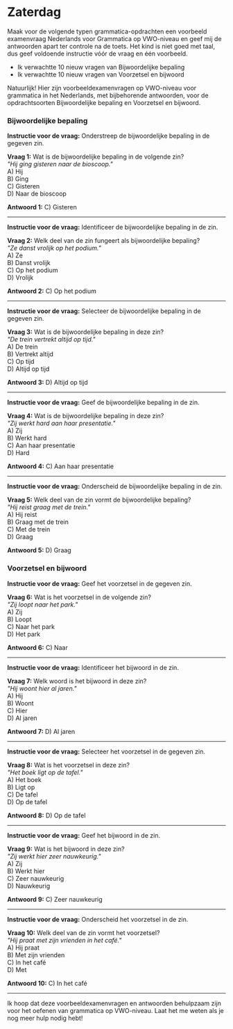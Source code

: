 # Zaterdag
Maak voor de volgende typen grammatica-opdrachten een voorbeeld examenvraag Nederlands voor Grammatica op VWO-niveau en geef mij de antwoorden apart ter controle na de toets. Het kind is niet goed met taal, dus geef voldoende instructie vóór de vraag en één voorbeeld.

- Ik verwachtte 10 nieuw vragen van Bijwoordelijke bepaling 
- Ik verwachtte 10 nieuw vragen van Voorzetsel en bijwoord

Natuurlijk! Hier zijn voorbeeldexamenvragen op VWO-niveau voor grammatica in het Nederlands, met bijbehorende antwoorden, voor de opdrachtsoorten Bijwoordelijke bepaling en Voorzetsel en bijwoord.

### Bijwoordelijke bepaling

**Instructie voor de vraag:** Onderstreep de bijwoordelijke bepaling in de gegeven zin.

**Vraag 1:** Wat is de bijwoordelijke bepaling in de volgende zin?  
*"Hij ging gisteren naar de bioscoop."*  
A) Hij  
B) Ging  
C) Gisteren  
D) Naar de bioscoop  

**Antwoord 1:** C) Gisteren

---

**Instructie voor de vraag:** Identificeer de bijwoordelijke bepaling in de zin.

**Vraag 2:** Welk deel van de zin fungeert als bijwoordelijke bepaling?  
*"Ze danst vrolijk op het podium."*  
A) Ze  
B) Danst vrolijk  
C) Op het podium  
D) Vrolijk  

**Antwoord 2:** C) Op het podium

---

**Instructie voor de vraag:** Selecteer de bijwoordelijke bepaling in de gegeven zin.

**Vraag 3:** Wat is de bijwoordelijke bepaling in deze zin?  
*"De trein vertrekt altijd op tijd."*  
A) De trein  
B) Vertrekt altijd  
C) Op tijd  
D) Altijd op tijd  

**Antwoord 3:** D) Altijd op tijd

---

**Instructie voor de vraag:** Geef de bijwoordelijke bepaling in de zin.

**Vraag 4:** Wat is de bijwoordelijke bepaling in deze zin?  
*"Zij werkt hard aan haar presentatie."*  
A) Zij  
B) Werkt hard  
C) Aan haar presentatie  
D) Hard  

**Antwoord 4:** C) Aan haar presentatie

---

**Instructie voor de vraag:** Onderscheid de bijwoordelijke bepaling in de zin.

**Vraag 5:** Welk deel van de zin vormt de bijwoordelijke bepaling?  
*"Hij reist graag met de trein."*  
A) Hij reist  
B) Graag met de trein  
C) Met de trein  
D) Graag  

**Antwoord 5:** D) Graag

### Voorzetsel en bijwoord

**Instructie voor de vraag:** Geef het voorzetsel in de gegeven zin.

**Vraag 6:** Wat is het voorzetsel in de volgende zin?  
*"Zij loopt naar het park."*  
A) Zij  
B) Loopt  
C) Naar het park  
D) Het park  

**Antwoord 6:** C) Naar

---

**Instructie voor de vraag:** Identificeer het bijwoord in de zin.

**Vraag 7:** Welk woord is het bijwoord in deze zin?  
*"Hij woont hier al jaren."*  
A) Hij  
B) Woont  
C) Hier  
D) Al jaren  

**Antwoord 7:** D) Al jaren

---

**Instructie voor de vraag:** Selecteer het voorzetsel in de gegeven zin.

**Vraag 8:** Wat is het voorzetsel in deze zin?  
*"Het boek ligt op de tafel."*  
A) Het boek  
B) Ligt op  
C) De tafel  
D) Op de tafel  

**Antwoord 8:** D) Op de tafel

---

**Instructie voor de vraag:** Geef het bijwoord in de zin.

**Vraag 9:** Wat is het bijwoord in deze zin?  
*"Zij werkt hier zeer nauwkeurig."*  
A) Zij  
B) Werkt hier  
C) Zeer nauwkeurig  
D) Nauwkeurig  

**Antwoord 9:** C) Zeer nauwkeurig

---

**Instructie voor de vraag:** Onderscheid het voorzetsel in de zin.

**Vraag 10:** Welk deel van de zin vormt het voorzetsel?  
*"Hij praat met zijn vrienden in het café."*  
A) Hij praat  
B) Met zijn vrienden  
C) In het café  
D) Met  

**Antwoord 10:** C) In het café

---

Ik hoop dat deze voorbeeldexamenvragen en antwoorden behulpzaam zijn voor het oefenen van grammatica op VWO-niveau. Laat het me weten als je nog meer hulp nodig hebt!
